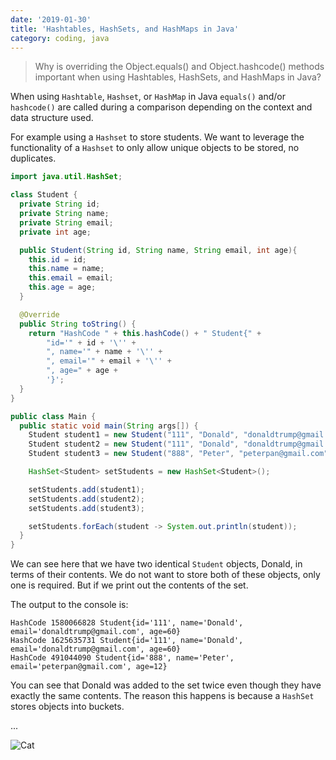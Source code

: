 ```yaml
---
date: '2019-01-30'
title: 'Hashtables, HashSets, and HashMaps in Java'
category: coding, java
---
```


> Why is overriding the Object.equals() and Object.hashcode() methods important when using Hashtables, HashSets, and HashMaps in Java?

When using `Hashtable`, `Hashset`, or `HashMap` in Java `equals()` and/or
`hashcode()` are called during a comparison depending on the context and data structure used.

For example using a `Hashset` to store students. We want to leverage the functionality of a `Hashset` to only allow unique objects to be stored, no duplicates.

```java
import java.util.HashSet;

class Student {
  private String id;
  private String name;
  private String email;
  private int age;

  public Student(String id, String name, String email, int age){
    this.id = id;
    this.name = name;
    this.email = email;
    this.age = age;
  }

  @Override
  public String toString() {
    return "HashCode " + this.hashCode() + " Student{" +
        "id='" + id + '\'' +
        ", name='" + name + '\'' +
        ", email='" + email + '\'' +
        ", age=" + age +
        '}';
  }
}

public class Main {
  public static void main(String args[]) {
    Student student1 = new Student("111", "Donald", "donaldtrump@gmail.com", 60);
    Student student2 = new Student("111", "Donald", "donaldtrump@gmail.com", 60);
    Student student3 = new Student("888", "Peter", "peterpan@gmail.com", 12);

    HashSet<Student> setStudents = new HashSet<Student>();

    setStudents.add(student1);
    setStudents.add(student2);
    setStudents.add(student3);

    setStudents.forEach(student -> System.out.println(student));
  }
}
```

We can see here that we have two identical `Student` objects, Donald, in terms of their
contents. We do not want to store both of these objects, only one is required.
But if we print out the contents of the set.

The output to the console is:

```text
HashCode 1580066828 Student{id='111', name='Donald', email='donaldtrump@gmail.com', age=60}
HashCode 1625635731 Student{id='111', name='Donald', email='donaldtrump@gmail.com', age=60}
HashCode 491044090 Student{id='888', name='Peter', email='peterpan@gmail.com', age=12}
```

You can see that Donald was added to the set twice even though they have exactly
the same contents. The reason this happens is because a `HashSet` stores objects
into buckets.

...

![Cat](https://media.giphy.com/media/JIX9t2j0ZTN9S/giphy.gif)
